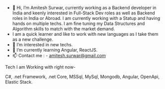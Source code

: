 - 👋 Hi, I’m Amitesh Surwar, currently working as a Backend developer in India and keenly interested in Full-Stack Dev roles as well as Backend roles in India or Abroad. I am currently working with a Statup and having hands on multiple techs. I am fine tuning my Data Structures and Algorithm skills to match with the market demand. 
- I am a quick learner and like to work with new languages as I take them as a new challenge.
- 👀 I’m interested in new techs.
- 🌱 I’m currently learning Angular, ReactJS.
- 📫 Contact me : - amitesh.surwar@gmail.com

Tech I am Working with right now- 

C#, .net Framework, .net Core, MSSql, MySql, Mongodb, Angular, OpenApi, Elastic Stack.

<!---
Amitesh0512/Amitesh0512 is a ✨ special ✨ repository because its `README.md` (this file) appears on your GitHub profile.
You can click the Preview link to take a look at your changes.
--->

